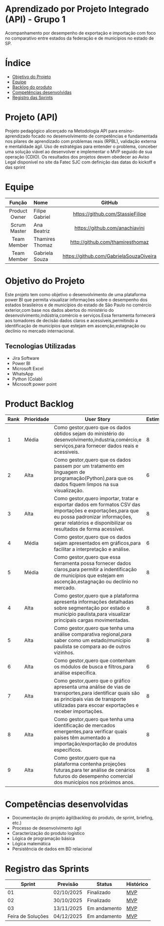 # Aprendizado por Projeto Integrado (API) - Grupo 1
Acompanhamento por desempenho de exportação e importação com foco no comparativo entre estados da federação e de municípios no estado de SP.



# Índice
* [Objetivo do Projeto](#objetivo-do-projeto)
* [Equipe](#Equipe)
* [Backlog do produto](#Product-Backlog)
* [Competências desenvolvidas](#Competências-desenvolvidas)
* [Registro das Sprints](#Registro-das-Sprints)


# Projeto (API) 
Projeto pedagógico alicerçado na Metodologia API para ensino-aprendizado focado no desenvolvimento de competências e fundamentada nos pilares de aprendizado com problemas reais (RPBL), validação externa e mentalidade ágil. 
Uso de estratégias para entender o problema, conceber uma solução viável ao desenvolver e implementar o MVP seguido de sua operação (CDIO). 
Os resultados dos projetos devem obedecer ao Aviso Legal disponível no site da Fatec SJC com definição das datas do kickoff e das sprint

# Equipe
|    Função     | Nome                                  |                                                                                                                                                       GitHub                                                                                                                                                      |
| :-----------: | :------------------------------------ | :-------------------------------------------------------------------------------------------------------------------------------------------------------------------------------------------------------------------------------------------------------------------------------------------------------------------------: |
| Product Owner | Filipe Gabriel               |         https://github.com/StassieFilipe          |
| Scrum Master  | Ana Beatriz                  |         https://github.com/anachiavini            |
| Team Member   | Thamires Thomaz              |         http://github.com/thamiresthomaz          |
| Team Member   | Gabriela Souza               |         https://github.com/GabrielaSouzaOiveira   |
    


# Objetivo do Projeto
Este projeto tem como objetivo o desenvolvimento de uma plataforma power BI que permita visualizar informações sobre o desempenho dos estados brasileiros e de municípios do estado de São Paulo no comércio exterior,com base nos dados abertos do ministério do desenvolvimento,indústria,comércio e serviços.Essa ferramenta fornecerá aos tomadores de decisão dados claros e acessíveis,permitindo a identificação de municípios que estejam em ascenção,estagnação ou declínio no mercado internacional.


## Tecnologias Utilizadas

* Jira Software
* Power BI
* Microsoft Excel
* WhatsApp
* Python (Colab)
* Microsoft power point
  



# Product Backlog

| Rank | Prioridade | User Story                                                                                                                                              | Estimativa | Sprint |
|------|------------|---------------------------------------------------------------------------------------------------------------------------------------------------------|------------|--------|
| 1    | Média      | Como gestor,quero que os dados obtidos sejam do ministério do desenvolvimento,industria,comércio,e serviços,para fornecer dados reais e acessiveis.     | 8          | 1      |
| 2    | Alta       | Como gestor,quero que os dados passem por um tratamento em linguagem de programação(Python),para que os dados fiquem limpos na sua visualização.        | 6          | 1      |
| 3    | Alta       | Como gestor,quero importar, tratar e exportar dados em formatos CSV das importações e exportações,para que eu possa padronizar informações, gerar relatórios e disponibilizar os resultados de forma acessível.                                                                                                                                                              | 8          | 1      |
| 4    | Média      | Como gestor,quero que os dados sejam apresentados em gráficos,para facilitar a interpretação e análise.                                                 |  6         | 1      |
| 5    | Média      | Como gestor,quero que essa ferramenta possa fornecer dados claros,para permitir a indentificação de municípios que estejam em ascenção,estagnação ou declínio no mercado.| 8          | 1      |
| 4    | Alta       | Como gestor,quero que a plataforma apresenta informações detalhadas sobre segmentação por estado  e município paulista,para visualizar principais cargas movimentadas.| 8     | 2    |
| 5 | Alta   |Como gestor,quero que tenha uma análise comparativa regional,para saber como um estado/munícipio paulista se compara ao de outros vizinhos.| 8 | 2 |
| 6 | Alta   | Como gestor,quero que contenham os módulos de busca e filtros,para análise específica.| 6 | 2 |
| 7 | Alta   | Como gestor,quero que o gráfico apresenta uma análise de vias de transportes,para identificar quais são as principais vias de transporte utilizadas para escoar exportações e receber importações.| 8 | 3 |
| 8 | Alta   | Como gestor,quero que tenha uma identificação de mercados emergentes,para verificar quais países têm aumentado a importação/exportação de produtos específicos.| 8 | 3 |
| 9 | Alta   | Como gestor,quero que na plataforma contenha projeções futuras,para ter análise de cenários futuros do desempenho comercial dos municípios nos próximos anos.| 8 | 3 |

# Competências desenvolvidas
- Documentação do projeto ágil(backlog do produto, de sprint, briefing, etc.)
- Processo de desenvolvimento ágil
- Caracterização do produto logístico
- Lógica de programação básica
- Lógica matemática
- Persistência de dados em BD relacional
  
# Registro das Sprints

| Sprint            | Previsão   | Status       | Histórico         |
|-------------------|------------|--------------|-------------------|
| 01                | 02/10/2025 | Finalizado   | [MVP](MVP/sp1.md) |
| 02                | 30/10/2025 | Finalizado | [MVP](MVP/sp2.md) |
| 03                | 13/11/2025 | Em andamento | [MVP](MVP/sp3.md) |
| Feira de Soluções | 04/12/2025 | Em andamento | [MVP](#)          |

